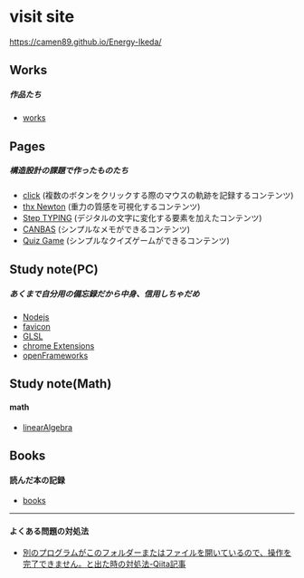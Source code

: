 # visit site
https://camen89.github.io/Energy-Ikeda/

## Works  
##### 作品たち  
- [works](/WORKS/STUDYNOTE.md)

## Pages
##### 構造設計の課題で作ったものたち
- [click](https://camen89.github.io/Mouse-move-redesign/) (複数のボタンをクリックする際のマウスの軌跡を記録するコンテンツ)    
- [thx Newton](https://camen89.github.io/Gravity_page/) (重力の質感を可視化するコンテンツ)   
- [Step TYPING](https://camen89.github.io/StepTYPING/) (デジタルの文字に変化する要素を加えたコンテンツ)    
- [CANBAS](https://camen89.github.io/CANBAS/) (シンプルなメモができるコンテンツ)    
- [Quiz Game](https://camen89.github.io/quizgame/) (シンプルなクイズゲームができるコンテンツ)    

## Study note(PC)    
##### あくまで自分用の備忘録だから中身、信用しちゃだめ  
- [Nodejs](/Nodejs/STUDYNOTE.md)  
- [favicon](/favicon/STUDYNOTE.md)  
- [GLSL](/GLSL/STUDYNOTE.md)  
- [chrome Extensions](chromeExtensions/STUDYNOTE.md)  
- [openFrameworks](openFrameworks/STUDYNOTE.md)

## Study note(Math)  
#### math  
- [linearAlgebra](/linearAlgebra/STUDYNOTE.md)  

## Books  
#### 読んだ本の記録  
- [books](/BOOK/STUDYNOTE.md)  

---
#### よくある問題の対処法  
- [別のプログラムがこのフォルダーまたはファイルを開いているので、操作を完了できません。と出た時の対処法-Qiita記事](https://qiita.com/fuk101/items/a862b89380ae75339f37)  
